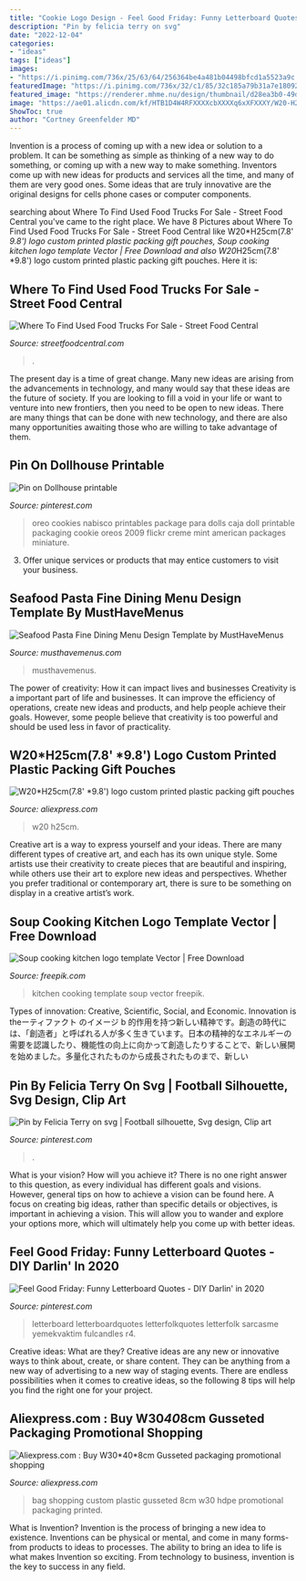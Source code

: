 ```yaml
---
title: "Cookie Logo Design - Feel Good Friday: Funny Letterboard Quotes"
description: "Pin by felicia terry on svg"
date: "2022-12-04"
categories:
- "ideas"
tags: ["ideas"]
images:
- "https://i.pinimg.com/736x/25/63/64/256364be4a481b04498bfcd1a5523a9c.jpg"
featuredImage: "https://i.pinimg.com/736x/32/c1/85/32c185a79b31a7e18092a2f9a62af8b9--nabisco-oreo-miniature-food.jpg"
featured_image: "https://renderer.mhme.nu/design/thumbnail/d28ea3b0-49d0-4296-92c4-dc935fa15982?width=500&amp;update=1627878273874"
image: "https://ae01.alicdn.com/kf/HTB1D4W4RFXXXXcbXXXXq6xXFXXXY/W20-H25cm-7-8-9-8-logo-custom-printed-plastic-packing-gift-pouches-bag-brand-plastic.jpg"
ShowToc: true
author: "Cortney Greenfelder MD"
---
```



Invention is a process of coming up with a new idea or solution to a problem. It can be something as simple as thinking of a new way to do something, or coming up with a new way to make something. Inventors come up with new ideas for products and services all the time, and many of them are very good ones. Some ideas that are truly innovative are the original designs for cells phone cases or computer components.

	

		
searching about Where To Find Used Food Trucks For Sale - Street Food Central you've came to the right place. We have 8 Pictures about Where To Find Used Food Trucks For Sale - Street Food Central like W20*H25cm(7.8&#039; *9.8&#039;) logo custom printed plastic packing gift pouches, Soup cooking kitchen logo template Vector | Free Download and also W20*H25cm(7.8&#039; *9.8&#039;) logo custom printed plastic packing gift pouches. Here it is:
		
    
## Where To Find Used Food Trucks For Sale - Street Food Central

<img loading=lazy src="http://www.streetfoodcentral.com/wp-content/uploads/2021/04/Where-To-Find-Used-Food-Trucks-For-Sale.jpg" onerror="this.onerror=null;this.src='https://tse1.mm.bing.net/th?id=OIP.nBje-MrPfw9v7101YsJb8QHaFj&amp;pid=15.1';" alt="Where To Find Used Food Trucks For Sale - Street Food Central">

_Source: streetfoodcentral.com_

>. 

	

The present day is a time of great change. Many new ideas are arising from the advancements in technology, and many would say that these ideas are the future of society. If you are looking to fill a void in your life or want to venture into new frontiers, then you need to be open to new ideas. There are many things that can be done with new technology, and there are also many opportunities awaiting those who are willing to take advantage of them.

    
## Pin On Dollhouse Printable

<img loading=lazy src="https://i.pinimg.com/736x/32/c1/85/32c185a79b31a7e18092a2f9a62af8b9--nabisco-oreo-miniature-food.jpg" onerror="this.onerror=null;this.src='https://tse4.mm.bing.net/th?id=OIP.kueNBrHZw3ZRomsSHfMNjwHaKU&amp;pid=15.1';" alt="Pin on Dollhouse printable">

_Source: pinterest.com_

>oreo cookies nabisco printables package para dolls caja doll printable packaging cookie oreos 2009 flickr creme mint american packages miniature. 

	

3. Offer unique services or products that may entice customers to visit your business.

    
## Seafood Pasta Fine Dining Menu Design Template By MustHaveMenus

<img loading=lazy src="https://renderer.mhme.nu/design/thumbnail/d28ea3b0-49d0-4296-92c4-dc935fa15982?width=500&amp;update=1627878273874" onerror="this.onerror=null;this.src='https://tse2.mm.bing.net/th?id=OIP.NKiGsZr3A7ex_Cur8PmLAgHaMD&amp;pid=15.1';" alt="Seafood Pasta Fine Dining Menu Design Template by MustHaveMenus">

_Source: musthavemenus.com_

>musthavemenus. 

	

The power of creativity: How it can impact lives and businesses
Creativity is a important part of life and businesses. It can improve the efficiency of operations, create new ideas and products, and help people achieve their goals. However, some people believe that creativity is too powerful and should be used less in favor of practicality.

    
## W20*H25cm(7.8&#039; *9.8&#039;) Logo Custom Printed Plastic Packing Gift Pouches

<img loading=lazy src="https://ae01.alicdn.com/kf/HTB1D4W4RFXXXXcbXXXXq6xXFXXXY/W20-H25cm-7-8-9-8-logo-custom-printed-plastic-packing-gift-pouches-bag-brand-plastic.jpg" onerror="this.onerror=null;this.src='https://tse4.mm.bing.net/th?id=OIP.eNvJNLJZbizsQKuph7D1cAHaJ3&amp;pid=15.1';" alt="W20*H25cm(7.8&#039; *9.8&#039;) logo custom printed plastic packing gift pouches">

_Source: aliexpress.com_

>w20 h25cm. 

	

Creative art is a way to express yourself and your ideas. There are many different types of creative art, and each has its own unique style. Some artists use their creativity to create pieces that are beautiful and inspiring, while others use their art to explore new ideas and perspectives. Whether you prefer traditional or contemporary art, there is sure to be something on display in a creative artist’s work.

    
## Soup Cooking Kitchen Logo Template Vector | Free Download

<img loading=lazy src="https://image.freepik.com/free-vector/soup-cooking-kitchen-logo-template_21-2306056.jpg" onerror="this.onerror=null;this.src='https://tse2.mm.bing.net/th?id=OIP.reL-35-xPQyzz6iHklrRCAHaFj&amp;pid=15.1';" alt="Soup cooking kitchen logo template Vector | Free Download">

_Source: freepik.com_

>kitchen cooking template soup vector freepik. 

	

Types of innovation: Creative, Scientific, Social, and Economic.
Innovation is theーティファクト のイメージ b 的作用を持つ新しい精神です。創造の時代には、「創造者」と呼ばれる人が多く生きています。日本の精神的なエネルギーの需要を認識したり、機能性の向上に向かって創造したりすることで、新しい展開を始めました。多量化されたものから成長されたものまで、新しい

    
## Pin By Felicia Terry On Svg | Football Silhouette, Svg Design, Clip Art

<img loading=lazy src="https://i.pinimg.com/736x/25/63/64/256364be4a481b04498bfcd1a5523a9c.jpg" onerror="this.onerror=null;this.src='https://tse1.mm.bing.net/th?id=OIP.RCgWo-q9A02oXEYzZfVUlwHaHe&amp;pid=15.1';" alt="Pin by Felicia Terry on svg | Football silhouette, Svg design, Clip art">

_Source: pinterest.com_

>. 

	

What is your vision? How will you achieve it?
There is no one right answer to this question, as every individual has different goals and visions. However, general tips on how to achieve a vision can be found here. A focus on creating big ideas, rather than specific details or objectives, is important in achieving a vision. This will allow you to wander and explore your options more, which will ultimately help you come up with better ideas.

    
## Feel Good Friday: Funny Letterboard Quotes - DIY Darlin&#039; In 2020

<img loading=lazy src="https://i.pinimg.com/736x/4c/b6/64/4cb66417dfd1f4d8add74948f88500a4.jpg" onerror="this.onerror=null;this.src='https://tse1.mm.bing.net/th?id=OIP.ko0qIjA7fDXdu0GgkZ4t7gHaH6&amp;pid=15.1';" alt="Feel Good Friday: Funny Letterboard Quotes - DIY Darlin&#039; in 2020">

_Source: pinterest.com_

>letterboard letterboardquotes letterfolkquotes letterfolk sarcasme yemekvaktim fulcandles r4. 

	

Creative ideas: What are they?
Creative ideas are any new or innovative ways to think about, create, or share content. They can be anything from a new way of advertising to a new way of staging events. There are endless possibilities when it comes to creative ideas, so the following 8 tips will help you find the right one for your project.

    
## Aliexpress.com : Buy W30*40*8cm Gusseted Packaging Promotional Shopping

<img loading=lazy src="https://ae01.alicdn.com/kf/HTB16ADjRFXXXXXLXXXXq6xXFXXXZ/W30-40-8cm-Gusseted-packaging-promotional-shopping-bag-with-logo-custom-printed-HDPE-bag-custom-design.jpg" onerror="this.onerror=null;this.src='https://tse2.mm.bing.net/th?id=OIP.JdCTrDd71FuYTYRcXE7lXAHaJ3&amp;pid=15.1';" alt="Aliexpress.com : Buy W30*40*8cm Gusseted packaging promotional shopping">

_Source: aliexpress.com_

>bag shopping custom plastic gusseted 8cm w30 hdpe promotional packaging printed. 

	

What is Invention?
Invention is the process of bringing a new idea to existence. Inventions can be physical or mental, and come in many forms- from products to ideas to processes. The ability to bring an idea to life is what makes Invention so exciting. From technology to business, invention is the key to success in any field.

